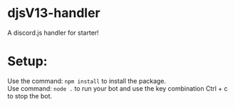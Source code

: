 # djsV13-handler
A discord.js handler for starter!

# Setup:
Use the command: `npm install` to install the package.  
Use command: `node .` to run your bot and use the key combination Ctrl + c to stop the bot.


